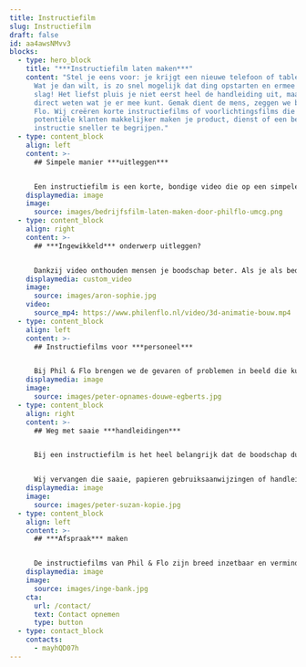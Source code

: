 ```yaml
---
title: Instructiefilm
slug: Instructiefilm
draft: false
id: aa4awsNMvv3
blocks:
  - type: hero_block
    title: "***Instructiefilm laten maken***"
    content: "Stel je eens voor: je krijgt een nieuwe telefoon of tablet in handen.
      Wat je dan wilt, is zo snel mogelijk dat ding opstarten en ermee aan de
      slag! Het liefst pluis je niet eerst heel de handleiding uit, maar wil je
      direct weten wat je er mee kunt. Gemak dient de mens, zeggen we bij Phil &
      Flo. Wij creëren korte instructiefilms of voorlichtingsfilms die het jouw
      potentiële klanten makkelijker maken je product, dienst of een bepaalde
      instructie sneller te begrijpen."
  - type: content_block
    align: left
    content: >-
      ## Simpele manier ***uitleggen***


      Een instructiefilm is een korte, bondige video die op een simpele manier uitlegt hoe bestaande, maar ook toekomstige klanten jouw product of dienst kunnen gebruiken. Ook kun je een instructiefilm inzetten met als doel mensen voorlichting te geven of te informeren. Zo kun je in één keer duidelijk maken wat bijvoorbeeld de veiligheidseisen zijn in een productiehal of laboratorium. Een instructiefilm is een goede manier om stap voor stap in beeld te brengen hoe iets werkt of hoe iets moet worden gedaan.
    displaymedia: image
    image:
      source: images/bedrijfsfilm-laten-maken-door-philflo-umcg.png
  - type: content_block
    align: right
    content: >-
      ## ***Ingewikkeld*** onderwerp uitleggen?


      Dankzij video onthouden mensen je boodschap beter. Als je als bedrijf bijvoorbeeld werkt met gevaarlijke grondstoffen of met zwaar materiaal, wil je alle veiligheidsinstructies bij iedereen binnen je organisatie duidelijk hebben. Een instructiefilm in de vorm van een (3D) animatie of een explanimation is dan bij uitstek geschikt voor het laten zien van gevaarlijke stoffen of de reacties van chemische stoffen, zonder dit in het echt te hoeven nabootsen voor video-opnames.
    displaymedia: custom_video
    image:
      source: images/aron-sophie.jpg
    video:
      source_mp4: https://www.philenflo.nl/video/3d-animatie-bouw.mp4
  - type: content_block
    align: left
    content: >-
      ## Instructiefilms voor ***personeel***


      Bij Phil & Flo brengen we de gevaren of problemen in beeld die kunnen ontstaan wanneer je personeel zich niet aan de regels houdt. Ook kun je er voor kiezen om een instructiefilm voor gebruik in de zorg te laten maken. Daar moeten er vaak ingewikkelde onderwerpen worden uitgelegd aan patiënten, cliënten of medewerkers. Een instructiefilm helpt ze om de materie begrijpelijker, speelser en minder zwaar te maken.
    displaymedia: image
    image:
      source: images/peter-opnames-douwe-egberts.jpg
  - type: content_block
    align: right
    content: >-
      ## Weg met saaie ***handleidingen***


      Bij een instructiefilm is het heel belangrijk dat de boodschap duidelijk wordt gecommuniceerd. Daarom besteedt ons productieteam veel aandacht aan hoe jouw verhaal en dus de instructie het beste kan worden overgebracht. Wil je op een snelle, laagdrempelige en eenvoudige wijze jouw product of dienst uitleggen aan je (potentiële) klanten, dan ben je bij Phil & Flo aan het juiste adres.


      Wij vervangen die saaie, papieren gebruiksaanwijzingen of handleidingen voor spannende en ludieke instructiefilms die blijven hangen.
    displaymedia: image
    image:
      source: images/peter-suzan-kopie.jpg
  - type: content_block
    align: left
    content: >-
      ## ***Afspraak*** maken


      De instructiefilms van Phil & Flo zijn breed inzetbaar en verminderen bijvoorbeeld de druk bij de klantenservice van je bedrijf. Daarmee bespaar je ook nog eens kosten. We vertellen je er graag nog meer over in een persoonlijk gesprek. Geef ons een belletje of stuur een mailtje om een afspraak met ons te maken.
    displaymedia: image
    image:
      source: images/inge-bank.jpg
    cta:
      url: /contact/
      text: Contact opnemen
      type: button
  - type: contact_block
    contacts:
      - mayhQD07h
---
```

